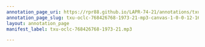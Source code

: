 ```yaml
---
annotation_page_uri: https://rpr88.github.io/LAPR-74-21/annotations/txu-oclc-768426768-1973-21-mp3-canvas-1-0-0-12-16.json
annotation_page_slug: txu-oclc-768426768-1973-21-mp3-canvas-1-0-0-12-16
layout: annotation_page
manifest_label: txu-oclc-768426768-1973-21.mp3

---
```


